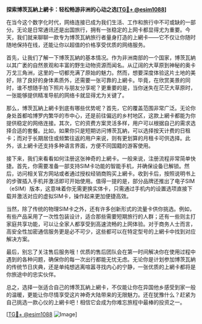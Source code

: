 **探索博茨瓦納上網卡：轻松畅游非洲的心动之选[[TG💪+ @esim1088](https://t.me/s/esim1088)]**

在当今这个数字化时代，网络连接已成为我们生活、工作和旅行中不可或缺的一部分。无论是日常通讯还是出国旅行，拥有一张稳定的上网卡都显得尤为重要。今天，我们就来聊聊一款专为博茨瓦納旅行者量身打造的上網卡——它不仅让你随时随地保持在线，还能让你以超值的价格享受优质的网络服务。

首先，让我们了解一下博茨瓦納的基本情况。作为非洲南部的一个国家，博茨瓦納以其广袤的自然景观和丰富的野生动物资源而闻名。从辽阔的大草原到神秘的奥卡万戈三角洲，这里的一切都充满了原始的魅力。然而，想要深度体验这片土地的美好，除了良好的身体素质外，还需要一张可靠的上網卡。毕竟，在欣赏美景的同时，谁不想随手拍下照片与朋友分享呢？更重要的是，当你迷失在茫茫大草原时，一张能够提供精准导航的网络卡就显得尤为关键了。

那么，博茨瓦納上網卡到底有哪些优势呢？首先，它的覆盖范围非常广泛。无论你身处首都哈博罗内繁华的市中心，还是前往偏远的乡村地区，这款上網卡都能为你提供稳定的网络连接。其次，它的资费方案灵活多样，用户可以根据自己的需求选择合适的套餐。比如，如果你只是短期访问博茨瓦納，可以选择按天计费的日租卡；而对于长期居住或频繁往返的用户来说，则有更划算的月租卡可供选择。此外，该上網卡还支持多种语言界面，方便不同国籍的游客使用。

接下来，我们来看看如何注册这张神奇的上網卡。一般来说，注册流程非常简单快捷。首先，你需要准备一部支持SIM卡功能的智能手机，并确保设备已解锁。然后，访问相关官方网站或者通过授权经销商购买上網卡。收到卡后，按照说明书上的步骤插入手机并激活即可开始使用。值得一提的是，部分品牌还推出了电子SIM（eSIM）版本，这意味着你无需更换实体卡，只需通过手机内的设置选项直接下载并激活对应的虚拟SIM卡，操作起来更加便捷高效。

当然，除了传统的物理SIM卡之外，还有许多创新形式的流量卡供你挑选。例如，有些产品采用了一次性包装设计，适合那些需要短期旅行的人群；还有一些则主打家庭共享功能，可以让全家人都享受到高速流畅的上网体验。对于商务人士而言，高安全性加密通信服务更是必不可少，这些都可以在特定型号的上網卡中找到对应解决方案。

最后，别忘了关注售后服务哦！优质的售后团队会在第一时间解决你在使用过程中遇到的各种问题，确保你的每一次出行都能无忧无虑。无论你是计划参加博茨瓦納的传统节日庆典，还是单纯想逃离喧嚣寻找内心的宁静，一张优质的上網卡都将是你旅途中的忠实伙伴。

总之，选择一张适合自己的博茨瓦納上網卡，不仅能让你在异国他乡感受到家一般的温暖，更能让你尽情享受这片神奇大陆带来的无限魅力。还在犹豫什么？赶紧为自己挑选一款心仪的上網卡吧！相信它会成为你难忘旅程中最棒的投资之一。

[[TG💪+ @esim1088](https://t.me/s/esim1088) ![Image](https://i.postimg.cc/4NQfJmqS/Snipaste-2025-05-13-00-14-12.png)]